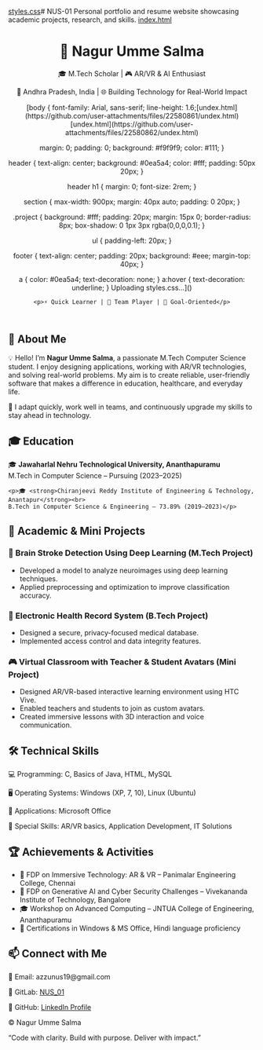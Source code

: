 [styles.css](https://github.com/user-attachments/files/22580858/styles.css)# NUS-01
Personal portfolio and resume website showcasing academic projects, research, and skills.
[index.html](https://github.com/user-attachments/files/22580857/index.html)
<!DOCTYPE html>
<html lang="en">
<head>
  <meta charset="UTF-8">
  <meta name="viewport" content="width=device-width, initial-scale=1.0">
  <title>Nagur Umme Salma — M.Tech Portfolio</title>
  <link rel="stylesheet" href="styles.css">
</head>
<body>
  <header>
    <h1>🚀 Nagur Umme Salma</h1>
    <p>🎓 M.Tech Scholar | 🎮 AR/VR & AI Enthusiast</p>
    <p>📍 Andhra Pradesh, India | 🌐 Building Technology for Real-World Impact</p>[body {
  font-family: Arial, sans-serif;
  line-height: 1.6;[undex.html](https://github.com/user-attachments/files/22580861/undex.html)[undex.html](https://github.com/user-attachments/files/22580862/undex.html)

  margin: 0;
  padding: 0;
  background: #f9f9f9;
  color: #111;
}

header {
  text-align: center;
  background: #0ea5a4;
  color: #fff;
  padding: 50px 20px;
}

header h1 {
  margin: 0;
  font-size: 2rem;
}

section {
  max-width: 900px;
  margin: 40px auto;
  padding: 0 20px;
}

.project {
  background: #fff;
  padding: 20px;
  margin: 15px 0;
  border-radius: 8px;
  box-shadow: 0 1px 3px rgba(0,0,0,0.1);
}

ul {
  padding-left: 20px;
}

footer {
  text-align: center;
  padding: 20px;
  background: #eee;
  margin-top: 40px;
}

a {
  color: #0ea5a4;
  text-decoration: none;
}
a:hover {
  text-decoration: underline;
}
Uploading styles.css…]()

    <p>⚡ Quick Learner | 🤝 Team Player | 🎯 Goal-Oriented</p>
  </header>

  <section id="about">
    <h2>👋 About Me</h2>
    <p>💡 Hello! I’m <strong>Nagur Umme Salma</strong>, a passionate M.Tech Computer Science student.  
    I enjoy designing applications, working with AR/VR technologies, and solving real-world problems.  
    My aim is to create reliable, user-friendly software that makes a difference in education, healthcare, and everyday life.</p>
    <p>💬 I adapt quickly, work well in teams, and continuously upgrade my skills to stay ahead in technology.</p>
  </section>

  <section id="education">
    <h2>🎓 Education</h2>
    <p>🎓 <strong>Jawaharlal Nehru Technological University, Ananthapuramu</strong><br>
    M.Tech in Computer Science – Pursuing (2023–2025)</p>
    
    <p>🎓 <strong>Chiranjeevi Reddy Institute of Engineering & Technology, Anantapur</strong><br>
    B.Tech in Computer Science & Engineering – 73.89% (2019–2023)</p>
  </section>

  <section id="projects">
    <h2>💼 Academic & Mini Projects</h2>
    <div class="project">
      <h3>🧠 Brain Stroke Detection Using Deep Learning (M.Tech Project)</h3>
      <ul>
        <li>Developed a model to analyze neuroimages using deep learning techniques.</li>
        <li>Applied preprocessing and optimization to improve classification accuracy.</li>
      </ul>
    </div>
    <div class="project">
      <h3>📄 Electronic Health Record System (B.Tech Project)</h3>
      <ul>
        <li>Designed a secure, privacy-focused medical database.</li>
        <li>Implemented access control and data integrity features.</li>
      </ul>
    </div>
    <div class="project">
      <h3>🎮 Virtual Classroom with Teacher & Student Avatars (Mini Project)</h3>
      <ul>
        <li>Designed AR/VR-based interactive learning environment using HTC Vive.</li>
        <li>Enabled teachers and students to join as custom avatars.</li>
        <li>Created immersive lessons with 3D interaction and voice communication.</li>
      </ul>
    </div>
  </section>

  <section id="skills">
    <h2>🛠️ Technical Skills</h2>
    <p>💻 Programming: C, Basics of Java, HTML, MySQL</p>
    <p>🖥️ Operating Systems: Windows (XP, 7, 10), Linux (Ubuntu)</p>
    <p>📂 Applications: Microsoft Office</p>
    <p>📌 Special Skills: AR/VR basics, Application Development, IT Solutions</p>
  </section>

  <section id="achievements">
    <h2>🏆 Achievements & Activities</h2>
    <ul>
      <li>🏅 FDP on Immersive Technology: AR & VR – Panimalar Engineering College, Chennai</li>
      <li>🏅 FDP on Generative AI and Cyber Security Challenges – Vivekananda Institute of Technology, Bangalore</li>
      <li>🎓 Workshop on Advanced Computing – JNTUA College of Engineering, Ananthapuramu</li>
      <li>📜 Certifications in Windows & MS Office, Hindi language proficiency</li>
    </ul>
  </section>

  <section id="contact">
    <h2>📫 Connect with Me</h2>
    <p>📧 Email: azzunus19@gmail.com</p>
    <p>🔗 GitLab: <a href="https://gitlab.com/NUS_01">NUS_01</a></p>
    <p>🔗 GitHub: <a href="</a></p>
    <p>🌐 LinkedIn: <a href="https://in.linkedin.com/in/umme-salma-97b3a329b">LinkedIn Profile</a></p>
  </section>

  <footer>
    <p>© <span id="year"></span> Nagur Umme Salma</p>
    <p>“Code with clarity. Build with purpose. Deliver with impact.”</p>
  </footer>

  <script>
    document.getElementById('year').textContent = new Date().getFullYear();
  </script>
</body>
</html>
